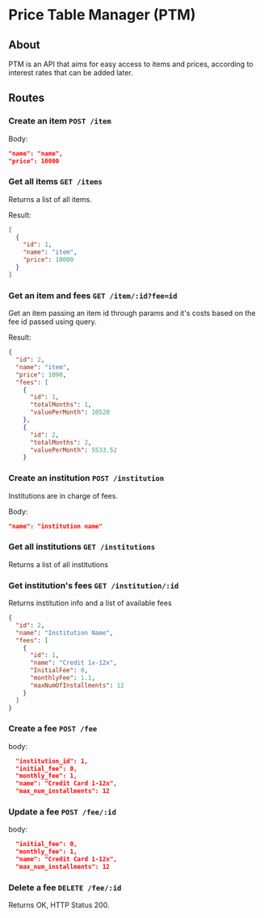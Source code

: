 # Price Table Manager (PTM)

## About

PTM is an API that aims for easy access to items and prices, according to interest rates that can be added later.

## Routes

### Create an item `POST /item`

Body:

```json
"name": "name",
"price": 10000
```

### Get all items `GET /items`

Returns a list of all items.

Result:

```json
[
  {
    "id": 1,
    "name": "item",
    "price": 10000
  }
]
```

### Get an item and fees `GET /item/:id?fee=id`

Get an item passing an item id through params and it's costs based on the fee id passed using query.

Result:

```json
{
  "id": 2,
  "name": "item",
  "price": 1090,
  "fees": [
    {
      "id": 1,
      "totalMonths": 1,
      "valuePerMonth": 10520
    },
    {
      "id": 2,
      "totalMonths": 2,
      "valuePerMonth": 5533.52
    }
```

### Create an institution `POST /institution`

Institutions are in charge of fees.

Body:

```json
"name": "institution name"
```

### Get all institutions `GET /institutions`

Returns a list of all institutions

### Get institution's fees `GET /institution/:id`

Returns institution info and a list of available fees

```json
{
  "id": 2,
  "name": "Institution Name",
  "fees": [
    {
      "id": 1,
      "name": "Credit 1x-12x",
      "InitialFee": 0,
      "monthlyFee": 1.1,
      "maxNumOfInstallments": 12
    }
  ]
}
```

### Create a fee `POST /fee`

body:

```json
  "institution_id": 1,
  "initial_fee": 0,
  "monthly_fee": 1,
  "name": "Credit Card 1-12x",
  "max_num_installments": 12
```

### Update a fee `POST /fee/:id`

body:

```json
  "initial_fee": 0,
  "monthly_fee": 1,
  "name": "Credit Card 1-12x",
  "max_num_installments": 12
```

### Delete a fee `DELETE /fee/:id`

Returns OK, HTTP Status 200.
